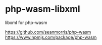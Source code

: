 # php-wasm-libxml

libxml for php-wasm

https://github.com/seanmorris/php-wasm
https://www.npmjs.com/package/php-wasm
